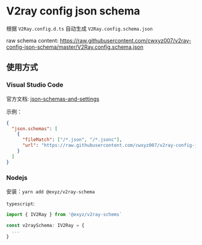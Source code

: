 # V2ray config json schema

根据 `V2Ray.config.d.ts` 自动生成 `V2Ray.config.schema.json`

raw schema content: https://raw.githubusercontent.com/cwxyz007/v2ray-config-json-schema/master/V2Ray.config.schema.json

## 使用方式

### Visual Studio Code

官方文档: [json-schemas-and-settings](https://code.visualstudio.com/docs/languages/json#_json-schemas-and-settings)

示例：

```json
{
  "json.schemas": [
    {
      "fileMatch": ["/*.json", "/*.jsonc"],
      "url": "https://raw.githubusercontent.com/cwxyz007/v2ray-config-json-schema/master/V2Ray.config.schema.json"
    }
  ]
}
```

### Nodejs

安装：`yarn add @exyz/v2ray-schema`

`typescript`:

```ts
import { IV2Ray } from '@exyz/v2ray-schems`

const v2raySchema: IV2Ray = {
  ...
}
```
